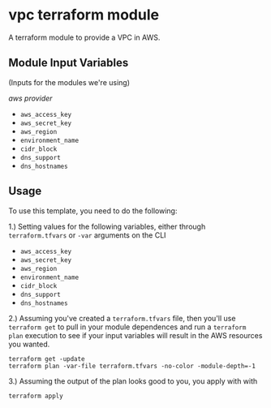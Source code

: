 vpc terraform module
===========

A terraform module to provide a VPC in AWS.


Module Input Variables
----------------------
(Inputs for the modules we're using)

*aws provider*
- `aws_access_key`
- `aws_secret_key`
- `aws_region`
- `environment_name`
- `cidr_block`
- `dns_support`
- `dns_hostnames`

Usage
-----

To use this template, you need to do the following:

1.) Setting values for the following variables, either through `terraform.tfvars` or `-var` arguments on the CLI

- `aws_access_key`
- `aws_secret_key`
- `aws_region`
- `environment_name`
- `cidr_block`
- `dns_support`
- `dns_hostnames`

2.) Assuming you've created a `terraform.tfvars` file, then you'll use `terraform get` to pull in your module dependences and run a `terraform plan` execution to see if your input variables will result in the AWS resources you wanted.

```
terraform get -update
terraform plan -var-file terraform.tfvars -no-color -module-depth=-1
```

3.) Assuming the output of the plan looks good to you, you apply with with

```
terraform apply
```
